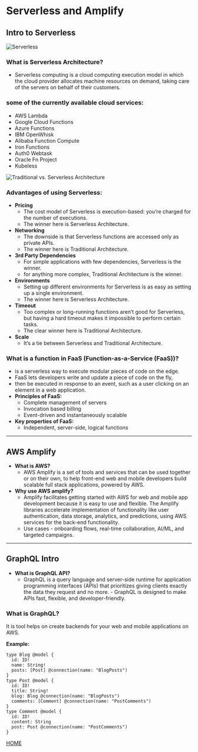 # **Serverless and Amplify**

## **Intro to Serverless**

![Serverless](https://miro.medium.com/max/905/1*vzeGt7D9BN1c16Z81zUC5A.png)

### **What is Serverless Architecture?**

- Serverless computing is a cloud computing execution model in which the cloud provider allocates machine resources on demand, taking care of the servers on behalf of their customers.

### **some of the currently available cloud services:**

- AWS Lambda
- Google Cloud Functions
- Azure Functions
- IBM OpenWhisk
- Alibaba Function Compute
- Iron Functions
- Auth0 Webtask
- Oracle Fn Project
- Kubeless

![Traditional vs. Serverless Architecture](https://hackernoon.com/hn-images/1*x_v5NRC3TTMt1MaYl1gMUg.jpeg)

### **Advantages of using Serverless:**

- **Pricing**
  - The cost model of Serverless is execution-based: you’re charged for the number of executions.
  - The winner here is Serverless Architecture.
- **Networking**
  - The downside is that Serverless functions are accessed only as private APIs.
  - The winner here is Traditional Architecture.
- **3rd Party Dependencies**
  - For simple applications with few dependencies, Serverless is the winner.
  - for anything more complex, Traditional Architecture is the winner.
- **Environments**
  - Setting up different environments for Serverless is as easy as setting up a single environment.
  - The winner here is Serverless Architecture.
- **Timeout**
  - Too complex or long-running functions aren’t good for Serverless, but having a hard timeout makes it impossible to perform certain tasks.
  - The clear winner here is Traditional Architecture.
- **Scale**
  - It’s a tie between Serverless and Traditional Architecture.

### **What is a function in FaaS (Function-as-a-Service (FaaS))?**

- is a serverless way to execute modular pieces of code on the edge.
- FaaS lets developers write and update a piece of code on the fly,
- then be executed in response to an event, such as a user clicking on an element in a web application.
- **Principles of FaaS:**
  - Complete management of servers
  - Invocation based billing
  - Event-driven and instantaneously scalable
- **Key properties of FaaS:**
  - Independent, server-side, logical functions

-------------------------------------------------

## **AWS Amplify**

- **What is AWS?**
  - AWS Amplify is a set of tools and services that can be used together or on their own, to help front-end web and mobile developers build scalable full stack applications, powered by AWS.
- **Why use AWS amplify?**
  - Amplify facilitates getting started with AWS for web and mobile app development because it is easy to use and flexible. The Amplify libraries accelerate implementation of functionality like user authentication, data storage, analytics, and predictions, using AWS services for the back-end functionality.
  - Use cases - onboarding flows, real-time collaboration, AI/ML, and targeted campaigns.

-------------------------------------------------

## **GraphQL Intro**

- **What is GraphQL API?**
  - GraphQL is a query language and server-side runtime for application programming interfaces (APIs) that prioritizes giving clients exactly the data they request and no more.   - GraphQL is designed to make APIs fast, flexible, and developer-friendly.

### **What is GraphQL?**

It is tool helps on create backends for your web and mobile applications on AWS.

**Example:**

```
type Blog @model {
  id: ID!
  name: String!
  posts: [Post] @connection(name: "BlogPosts")
}
type Post @model {
  id: ID!
  title: String!
  blog: Blog @connection(name: "BlogPosts")
  comments: [Comment] @connection(name: "PostComments")
}
type Comment @model {
  id: ID!
  content: String
  post: Post @connection(name: "PostComments")
}
```


[HOME](https://malkhaleel88.github.io/reading-notes)
